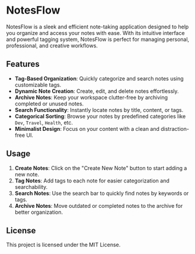 
# NotesFlow

NotesFlow is a sleek and efficient note-taking application designed to help you organize and access your notes with ease. With its intuitive interface and powerful tagging system, NotesFlow is perfect for managing personal, professional, and creative workflows.

## Features

- **Tag-Based Organization**: Quickly categorize and search notes using customizable tags.
- **Dynamic Note Creation**: Create, edit, and delete notes effortlessly.
- **Archive Notes**: Keep your workspace clutter-free by archiving completed or unused notes.
- **Search Functionality**: Instantly locate notes by title, content, or tags.
- **Categorical Sorting**: Browse your notes by predefined categories like `Dev`, `Travel`, `Health`, etc.
- **Minimalist Design**: Focus on your content with a clean and distraction-free UI.

## Usage

1. **Create Notes**: Click on the "Create New Note" button to start adding a new note.
2. **Tag Notes**: Add tags to each note for easier categorization and searchability.
3. **Search Notes**: Use the search bar to quickly find notes by keywords or tags.
4. **Archive Notes**: Move outdated or completed notes to the archive for better organization.

## License

This project is licensed under the MIT License.
